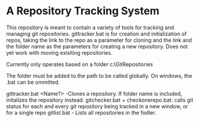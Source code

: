 ﻿# A Repository Tracking System
This repository is meant to contain a variety of tools for tracking and managing git repositories. 
gittracker.bat is for creation and initialization of repos, taking the link to the repo as a parameter for cloning and the link and the folder name as the parameters for creating a new repository. Does not yet work with moving exisiting repositories.

Currently only operates based on a folder c:\GitRepositories

The folder must be added to the path to be called globally. On windows, the .bat can be ommitted.

gittracker.bat <url> <Name?> -Clones a repository. If folder name is included, initalizes the repository instead.
gitchecker.bat + checkonerepo.bat: calls git status for each and every git repository being tracked in a new window, or for a single repo
gitlist.bat - Lists all repositories in the fodler.
